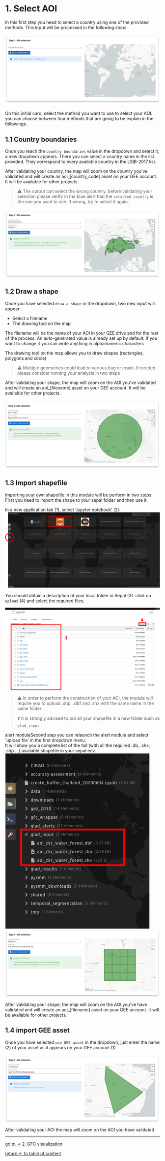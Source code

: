 # 1. Select AOI
In this first step you need to select a country using one of the provided methods. This input will be processed in the following steps.

![select_aoi](./img/select_aoi.png) 

On this initial card, select the method you want to use to select your AOI. you can choose between four methods that are going to be explain in the followings.

## 1.1 Country boundaries
Once you reach the `country boundaries` value in the dropdown and select it, a new dropdown appears. 
There you can select a country name in the list provided. They correspond to every available country in the LSIB-2017 list. 

After validating your country, the map will zoom on the country you've validated and will create an aoi_[country_code] asset on your GEE account. It will be available for other projects.

> :warning: The output can select the wrong country, before validating your selection please verify in the blue alert that the `selected country` is the one you want to use. If wrong, try to select it again.

![country boundaries](./img/country_boundaries.png) 

## 1.2 Draw a shape

Once you have selected `draw a shape` in the dropdown, two new input will appear: 
 - Select a filename
 - The drawing tool on the map
 
 The filename will be the name of your AOI in your GEE drive and for the rest of the process. An auto-generated value is already set up by default. If you want to change it you can write anything in alphanumeric characters
 
 The drawing tool on the map allows you to draw shapes (rectangles, polygons and circle) 
 
 > :warning: Multiple geometries could lead to various bug or crash. If needed, please consider running your analysis in two steps
 
After validating your shape, the map will zoom on the AOI you've validated and will create an aoi_[filename] asset on your GEE account. It will be available for other projects.

![draw a shape](./img/draw_shape.png)

## 1.3 Import shapefile
Importing your own shapefile in this module will be perform in two steps. 
First you need to import the shape to your sepal folder and then use it. 

In a new application tab (1), select 'jupyter notebook' (2).
![applications](./img/applications.png)

You should obtain a description of your local folder in Sepal (3). click on `upload` (4) and select the required files.

![jupyter](./img/jupyter.png)
 

> :warning: in order to perform the construction of your AOI, the module will require you to upload .shp, .dbf and .shx with the same name in the same folder

> :question: It is strongly advised to put all your shapefile in a new folder such as `glad_input`

alert moduleSecond step you can relaunch the alert module and select 'upload file' in the first dropdown menu.  
It will show you a complete list of the full (with all the required .db, .shx, .shp ...) available shapefile in your sepal env.
![folder_struct](./img/filepath.png)
![shapefile_import](./img/shapefile.png)

After validating your shape, the map will zoom on the AOI you've have validated and will create an aoi_[filename] asset on your GEE account. It will be available for other projects.

## 1.4 import GEE asset

Once you have selected `use GEE asset` in the dropdown, just enter the name (2) of your asset as it appears on your GEE account (1) 

![custom asset](./img/custom_asset.png)


After validating your AOI the map will zoom on the AOI you have validated

---
[ go to  &rarr; 2. GFC visualization](./gfc_viz.md)  

[return &larr; to table of content](./doc.md)                                             


